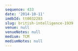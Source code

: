 ```yaml
---
sequence: 433
date: '2014-10-11'
imdbId: tt0032283
slug: british-intelligence-1939
venue: null
venueNotes: null
medium: TCM
mediumNotes: null
---
```


